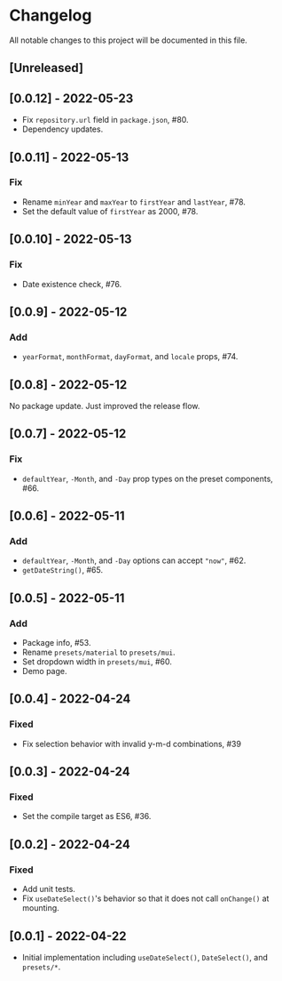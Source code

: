 # Changelog

All notable changes to this project will be documented in this file.

## [Unreleased]

## [0.0.12] - 2022-05-23

- Fix `repository.url` field in `package.json`, #80.
- Dependency updates.

## [0.0.11] - 2022-05-13

### Fix

- Rename `minYear` and `maxYear` to `firstYear` and `lastYear`, #78.
- Set the default value of `firstYear` as 2000, #78.

## [0.0.10] - 2022-05-13

### Fix

- Date existence check, #76.

## [0.0.9] - 2022-05-12

### Add

- `yearFormat`, `monthFormat`, `dayFormat`, and `locale` props, #74.

## [0.0.8] - 2022-05-12

No package update.
Just improved the release flow.

## [0.0.7] - 2022-05-12

### Fix

- `defaultYear`, `-Month`, and `-Day` prop types on the preset components, #66.

## [0.0.6] - 2022-05-11

### Add

- `defaultYear`, `-Month`, and `-Day` options can accept `"now"`, #62.
- `getDateString()`, #65.

## [0.0.5] - 2022-05-11

### Add

- Package info, #53.
- Rename `presets/material` to `presets/mui`.
- Set dropdown width in `presets/mui`, #60.
- Demo page.

## [0.0.4] - 2022-04-24

### Fixed

- Fix selection behavior with invalid y-m-d combinations, #39

## [0.0.3] - 2022-04-24

### Fixed

- Set the compile target as ES6, #36.

## [0.0.2] - 2022-04-24

### Fixed

- Add unit tests.
- Fix `useDateSelect()`'s behavior so that it does not call `onChange()` at mounting.

## [0.0.1] - 2022-04-22

- Initial implementation including `useDateSelect()`, `DateSelect()`, and `presets/*`.
